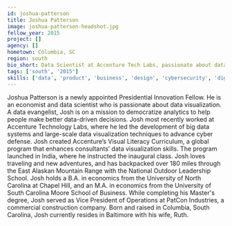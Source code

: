 ```yaml
---
id: joshua-patterson
title: Joshua Patterson
image: joshua-patterson-headshot.jpg
fellow_year: 2015
project: []
agency: []
hometown: Columbia, SC
region: south
bio_short: Data Scientist at Accenture Tech Labs, passionate about data visualization and making data driven decisions. Economics, UNC and USC (not SoCal).
tags: ['south', '2015']
skills: ['data', 'product', 'business', 'design', 'cybersecurity', 'digital']
---
```


Joshua Patterson is a newly appointed Presidential Innovation Fellow.  He is an economist and data scientist who is passionate about data visualization. A data evangelist, Josh is on a mission to democratize analytics to help people make better data-driven decisions. Josh most recently worked at Accenture Technology Labs, where he led the development of big data systems and large-scale data visualization techniques to advance cyber defense. Josh created Accenture’s Visual Literacy Curriculum, a global program that enhances consultants’ data visualization skills. The program launched in India, where he instructed the inaugural class. Josh loves traveling and new adventures, and has backpacked over 180 miles through the East Alaskan Mountain Range with the National Outdoor Leadership School.  Josh holds a B.A. in economics from the University of North Carolina at Chapel Hill, and an M.A. in economics from the University of South Carolina Moore School of Business. While completing his Master's degree, Josh served as Vice President of Operations at PatCon Industries, a commercial construction company. Born and raised in Columbia, South Carolina, Josh currently resides in Baltimore with his wife, Ruth.
